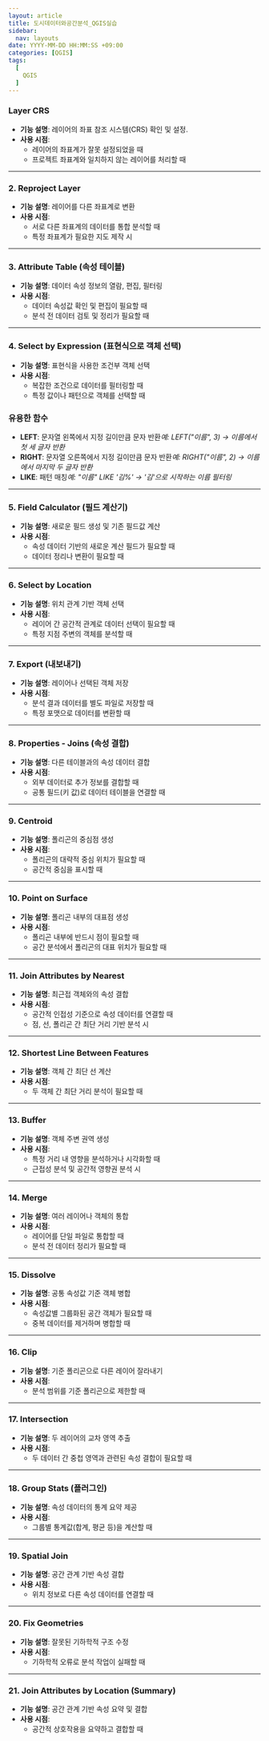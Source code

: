 ```yaml
---
layout: article
title: 도시데이터와공간분석_QGIS실습
sidebar:
  nav: layouts
date: YYYY-MM-DD HH:MM:SS +09:00
categories: [QGIS]
tags:
  [
    QGIS
  ]
---
```


### **Layer CRS**

- **기능 설명**: 레이어의 좌표 참조 시스템(CRS) 확인 및 설정.
- **사용 시점**:
    - 레이어의 좌표계가 잘못 설정되었을 때
    - 프로젝트 좌표계와 일치하지 않는 레이어를 처리할 때

---

### **2. Reproject Layer**

- **기능 설명**: 레이어를 다른 좌표계로 변환
- **사용 시점**:
    - 서로 다른 좌표계의 데이터를 통합 분석할 때
    - 특정 좌표계가 필요한 지도 제작 시

---

### **3. Attribute Table (속성 테이블)**

- **기능 설명**: 데이터 속성 정보의 열람, 편집, 필터링
- **사용 시점**:
    - 데이터 속성값 확인 및 편집이 필요할 때
    - 분석 전 데이터 검토 및 정리가 필요할 때

---

### **4. Select by Expression (표현식으로 객체 선택)**

- **기능 설명**: 표현식을 사용한 조건부 객체 선택
- **사용 시점**:
    - 복잡한 조건으로 데이터를 필터링할 때
    - 특정 값이나 패턴으로 객체를 선택할 때

### **유용한 함수**

- **LEFT**: 문자열 왼쪽에서 지정 길이만큼 문자 반환*예: LEFT("이름", 3) → 이름에서 첫 세 글자 반환*
- **RIGHT**: 문자열 오른쪽에서 지정 길이만큼 문자 반환*예: RIGHT("이름", 2) → 이름에서 마지막 두 글자 반환*
- **LIKE**: 패턴 매칭*예: "이름" LIKE '김%' → '김'으로 시작하는 이름 필터링*

---

### **5. Field Calculator (필드 계산기)**

- **기능 설명**: 새로운 필드 생성 및 기존 필드값 계산
- **사용 시점**:
    - 속성 데이터 기반의 새로운 계산 필드가 필요할 때
    - 데이터 정리나 변환이 필요할 때

---

### **6. Select by Location**

- **기능 설명**: 위치 관계 기반 객체 선택
- **사용 시점**:
    - 레이어 간 공간적 관계로 데이터 선택이 필요할 때
    - 특정 지점 주변의 객체를 분석할 때

---

### **7. Export (내보내기)**

- **기능 설명**: 레이어나 선택된 객체 저장
- **사용 시점**:
    - 분석 결과 데이터를 별도 파일로 저장할 때
    - 특정 포맷으로 데이터를 변환할 때

---

### **8. Properties - Joins (속성 결합)**

- **기능 설명**: 다른 테이블과의 속성 데이터 결합
- **사용 시점**:
    - 외부 데이터로 추가 정보를 결합할 때
    - 공통 필드(키 값)로 데이터 테이블을 연결할 때

---

### **9. Centroid**

- **기능 설명**: 폴리곤의 중심점 생성
- **사용 시점**:
    - 폴리곤의 대략적 중심 위치가 필요할 때
    - 공간적 중심을 표시할 때

---

### **10. Point on Surface**

- **기능 설명**: 폴리곤 내부의 대표점 생성
- **사용 시점**:
    - 폴리곤 내부에 반드시 점이 필요할 때
    - 공간 분석에서 폴리곤의 대표 위치가 필요할 때

---

### **11. Join Attributes by Nearest**

- **기능 설명**: 최근접 객체와의 속성 결합
- **사용 시점**:
    - 공간적 인접성 기준으로 속성 데이터를 연결할 때
    - 점, 선, 폴리곤 간 최단 거리 기반 분석 시

---

### **12. Shortest Line Between Features**

- **기능 설명**: 객체 간 최단 선 계산
- **사용 시점**:
    - 두 객체 간 최단 거리 분석이 필요할 때

---

### **13. Buffer**

- **기능 설명**: 객체 주변 권역 생성
- **사용 시점**:
    - 특정 거리 내 영향을 분석하거나 시각화할 때
    - 근접성 분석 및 공간적 영향권 분석 시

---

### **14. Merge**

- **기능 설명**: 여러 레이어나 객체의 통합
- **사용 시점**:
    - 레이어를 단일 파일로 통합할 때
    - 분석 전 데이터 정리가 필요할 때

---

### **15. Dissolve**

- **기능 설명**: 공통 속성값 기준 객체 병합
- **사용 시점**:
    - 속성값별 그룹화된 공간 객체가 필요할 때
    - 중복 데이터를 제거하며 병합할 때

---

### **16. Clip**

- **기능 설명**: 기준 폴리곤으로 다른 레이어 잘라내기
- **사용 시점**:
    - 분석 범위를 기준 폴리곤으로 제한할 때

---

### **17. Intersection**

- **기능 설명**: 두 레이어의 교차 영역 추출
- **사용 시점**:
    - 두 데이터 간 중첩 영역과 관련된 속성 결합이 필요할 때

---

### **18. Group Stats (플러그인)**

- **기능 설명**: 속성 데이터의 통계 요약 제공
- **사용 시점**:
    - 그룹별 통계값(합계, 평균 등)을 계산할 때

---

### **19. Spatial Join**

- **기능 설명**: 공간 관계 기반 속성 결합
- **사용 시점**:
    - 위치 정보로 다른 속성 데이터를 연결할 때

---

### **20. Fix Geometries**

- **기능 설명**: 잘못된 기하학적 구조 수정
- **사용 시점**:
    - 기하학적 오류로 분석 작업이 실패할 때

---

### **21. Join Attributes by Location (Summary)**

- **기능 설명**: 공간 관계 기반 속성 요약 및 결합
- **사용 시점**:
    - 공간적 상호작용을 요약하고 결합할 때
